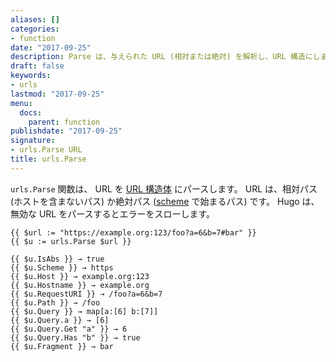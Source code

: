 ```yaml
---
aliases: []
categories:
- function
date: "2017-09-25"
description: Parse は、与えられた URL (相対または絶対) を解析し、URL 構造にします。
draft: false
keywords:
- urls
lastmod: "2017-09-25"
menu:
  docs:
    parent: function
publishdate: "2017-09-25"
signature:
- urls.Parse URL
title: urls.Parse
---
```


`urls.Parse` 関数は、 URL を [URL 構造体](https://godoc.org/net/url#URL) にパースします。
URL は、相対パス (ホストを含まないパス) か絶対パス ([scheme] で始まるパス) です。
Hugo は、無効な URL をパースするとエラーをスローします。

[scheme]: https://www.iana.org/assignments/uri-schemes/uri-schemes.xhtml#uri-schemes-1


```go-html-template
{{ $url := "https://example.org:123/foo?a=6&b=7#bar" }}
{{ $u := urls.Parse $url }}

{{ $u.IsAbs }} → true
{{ $u.Scheme }} → https
{{ $u.Host }} → example.org:123
{{ $u.Hostname }} → example.org
{{ $u.RequestURI }} → /foo?a=6&b=7
{{ $u.Path }} → /foo
{{ $u.Query }} → map[a:[6] b:[7]]
{{ $u.Query.a }} → [6]
{{ $u.Query.Get "a" }} → 6
{{ $u.Query.Has "b" }} → true
{{ $u.Fragment }} → bar
```
